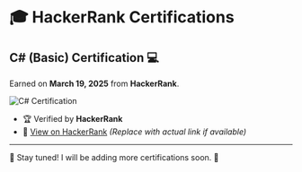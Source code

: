 # 🎓 HackerRank Certifications  

## C# (Basic) Certification 💻  
Earned on **March 19, 2025** from **HackerRank**.  

![C# Certification](csharp_certificate.jpg)  

- 🏆 Verified by **HackerRank**  
- 🔗 [View on HackerRank](#) *(Replace with actual link if available)*  

---
📌 Stay tuned! I will be adding more certifications soon. 🚀  
